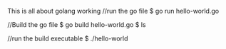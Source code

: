 This is all about golang working
//run the go file
$ go run hello-world.go

//Build the go file
$ go build hello-world.go
$ ls

//run the build executable
$ ./hello-world
